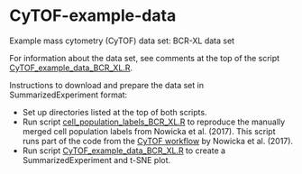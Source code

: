 # CyTOF-example-data


Example mass cytometry (CyTOF) data set: BCR-XL data set

For information about the data set, see comments at the top of the script [CyTOF_example_data_BCR_XL.R](CyTOF_example_data_BCR_XL.R).

Instructions to download and prepare the data set in SummarizedExperiment format:

- Set up directories listed at the top of both scripts.
- Run script [cell_population_labels_BCR_XL.R](cell_population_labels_BCR_XL.R) to reproduce the manually merged cell population labels from Nowicka et al. (2017). This script runs part of the code from the [CyTOF workflow](http://bioconductor.org/help/workflows/cytofWorkflow/) by Nowicka et al. (2017).
- Run script [CyTOF_example_data_BCR_XL.R](CyTOF_example_data_BCR_XL.R) to create a SummarizedExperiment and t-SNE plot.
